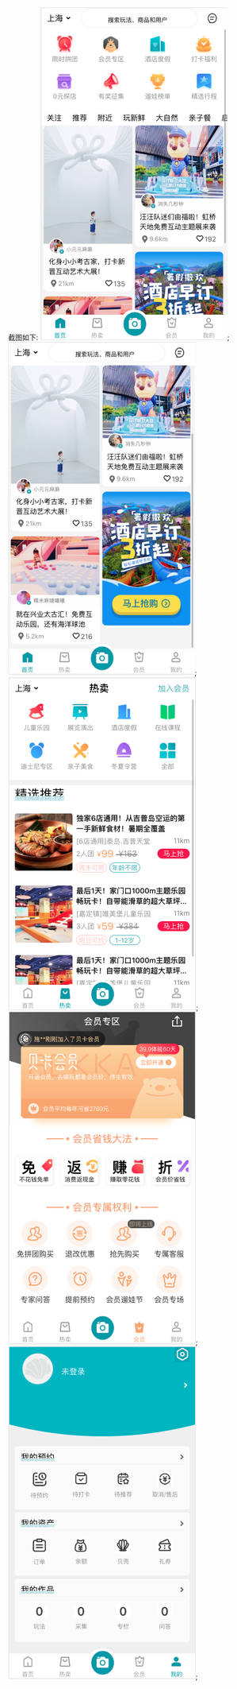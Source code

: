 截图如下:
![avatar](./doc/home1.png);
![avatar](./doc/home2.png);
![avatar](./doc/bestseller.png);
![avatar](./doc/vip.png);
![avatar](./doc/mine.png);

